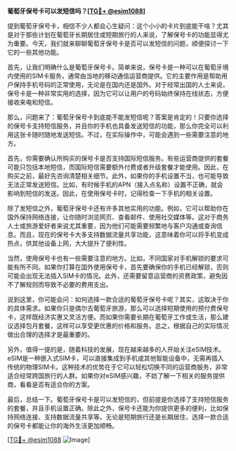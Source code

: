 **葡萄牙保号卡可以发短信吗？[[TG💪+ @esim1088](https://t.me/s/esim1088)]**

提到葡萄牙保号卡，相信不少人都会心生疑问：这个小小的卡片到底能干啥？尤其是对于那些计划在葡萄牙长期居住或短期旅行的人来说，了解保号卡的功能显得尤为重要。今天，我们就来聊聊葡萄牙保号卡是否可以发短信的问题，顺便探讨一下它的一些其他功能。

首先，让我们明确什么是葡萄牙保号卡。简单来说，保号卡是一种可以在葡萄牙境内使用的SIM卡服务，通常由当地的移动通信运营商提供。它的主要作用是帮助用户保持手机号码的正常使用，无论是在国内还是国外。对于经常出国的人士来说，保号卡是一种非常实用的选择，因为它可以让用户的号码始终保持在线状态，方便接收来电和短信。

那么，问题来了：葡萄牙保号卡到底能不能发短信呢？答案是肯定的！只要你选择的保号卡支持短信服务，并且你的手机也具备发送短信的功能，那么你完全可以利用这张卡随时随地发送短信。不过，在实际操作中，可能会遇到一些需要注意的地方。

首先，你需要确认所购买的保号卡是否支持国际短信服务。有些运营商提供的套餐可能只包括本地短信，而国际短信需要额外付费或者升级套餐才能使用。因此，在购买之前，最好先咨询清楚相关细节。此外，如果你的手机设置不当，也可能导致无法正常发送短信。比如，有时候手机的APN（接入点名称）设置不正确，就会影响到短信的发送。因此，在使用保号卡时，记得检查一下手机的相关设置。

除了发短信之外，葡萄牙保号卡还有许多其他实用的功能。例如，它可以帮助你在国外保持网络连接，让你随时浏览网页、查看邮件、使用社交媒体等。这对于商务人士或旅游爱好者来说尤其重要，因为他们可能需要频繁地与客户沟通或查询信息。而且，现在的保号卡大多支持数据流量共享功能，这意味着你可以将手机变成热点，供其他设备上网，大大提升了便利性。

当然，使用保号卡也有一些需要注意的地方。比如，不同国家对手机解锁的要求可能有所不同。如果你打算在国外使用保号卡，首先要确保你的手机已经解锁，否则可能会出现无法插入SIM卡的情况。此外，还需要留意运营商的资费政策，避免因不了解规则而导致不必要的费用支出。

说到这里，你可能会问：如何选择一款合适的葡萄牙保号卡呢？其实，这取决于你的具体需求。如果你只是偶尔去葡萄牙旅游，那么可以选择短期使用的预付费保号卡，这样既经济实惠又灵活方便。而如果你需要长期在葡萄牙工作或生活，那么建议选择包月套餐，这样可以享受更优惠的价格和服务。总之，根据自己的实际情况做出合理的选择才是最重要的。

另外，值得一提的是，随着科技的发展，现在越来越多的人开始关注eSIM技术。eSIM是一种嵌入式SIM卡，可以直接集成到手机或其他智能设备中，无需再插入传统的物理SIM卡。这种技术的优势在于它可以轻松切换不同的运营商服务，非常适合经常跨国旅行的人群。如果你对eSIM感兴趣，不妨了解一下相关的服务提供商，看看是否有适合你的方案。

最后，总结一下。葡萄牙保号卡是可以发短信的，但前提是你选择了支持短信服务的套餐，并且手机设置正确。除此之外，保号卡还能为你提供更多的便利，比如保持网络连接、支持数据流量共享等。无论是短期旅行还是长期居住，选择一款合适的保号卡都能让你的海外生活更加顺畅。

[[TG💪+ @esim1088](https://t.me/s/esim1088) ![Image](https://i.postimg.cc/4NQfJmqS/Snipaste-2025-05-13-00-14-12.png)]